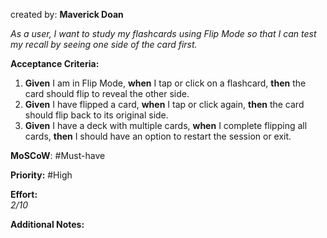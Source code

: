 created by: **Maverick Doan**

_As a user, I want to study my flashcards using Flip Mode so that I can test my recall by seeing one side of the card first._

**Acceptance Criteria:**

1. **Given** I am in Flip Mode, **when** I tap or click on a flashcard, **then** the card should flip to reveal the other side.
2. **Given** I have flipped a card, **when** I tap or click again, **then** the card should flip back to its original side.
3. **Given** I have a deck with multiple cards, **when** I complete flipping all cards, **then** I should have an option to restart the session or exit.

**MoSCoW**: #Must-have 

**Priority:**  #High 

**Effort:**  
_2/10_

**Additional Notes:**  